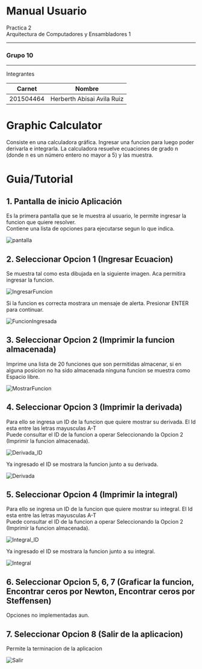 # Manual Usuario
<p>Practica 2<br>
Arquitectura de Computadores y Ensambladores 1</p>

---

### Grupo 10

---

Integrantes

|   Carnet  |      Nombre   |
|-----------|---------------|
| 201504464 | Herberth Abisai Avila Ruiz |

# Graphic Calculator

<p>Consiste en una calculadora gráfica. Ingresar una funcion para luego poder derivarla e integrarla.
La calculadora resuelve ecuaciones de grado n (donde n es un número entero no mayor a 5) y las muestra.</p>

# Guia/Tutorial

## 1. Pantalla de inicio Aplicación

<p>Es la primera pantalla que se le muestra al usuario, le permite ingresar la funcion que quiere resolver.<br>
Contiene una lista de opciones para ejecutarse segun lo que indica.</p>

![pantalla](https://github.com/Herberth3/-ACYE1-P2_201504464/blob/main/Graphic_Calculator/Images/menu.png)

## 2. Seleccionar Opcion 1 (Ingresar Ecuacion)

<p>Se muestra tal como esta dibujada en la siguiente imagen. Aca permitira ingresar la funcion.</p>

![IngresarFuncion](https://github.com/Herberth3/-ACYE1-P2_201504464/blob/main/Graphic_Calculator/Images/Opcion1.png)

<p>Si la funcion es correcta mostrara un mensaje de alerta. Presionar ENTER para continuar.</p>

![FuncionIngresada](https://github.com/Herberth3/-ACYE1-P2_201504464/blob/main/Graphic_Calculator/Images/Opcion1(1).png)

## 3. Seleccionar Opcion 2 (Imprimir la funcion almacenada)

<p>Imprime una lista de 20 funciones que son permitidas almacenar, si en alguna posicion no ha sido almacenada ninguna funcion se muestra como Espacio libre.</p>

![MostrarFuncion](https://github.com/Herberth3/-ACYE1-P2_201504464/blob/main/Graphic_Calculator/Images/Opcion2.png)

## 4. Seleccionar Opcion 3 (Imprimir la derivada)

<p>Para ello se ingresa un ID de la funcion que quiere mostrar su derivada. El Id esta entre las letras mayusculas A-T<br>
Puede consultar el ID de la funcion a operar Seleccionando la Opcion 2 (Imprimir la funcion almacenada).</p>

![Derivada_ID](https://github.com/Herberth3/-ACYE1-P2_201504464/blob/main/Graphic_Calculator/Images/Opcion3.png)

<p>Ya ingresado el ID se mostrara la funcion junto a su derivada.</p>

![Derivada](https://github.com/Herberth3/-ACYE1-P2_201504464/blob/main/Graphic_Calculator/Images/Opcion3(1).png)

## 5. Seleccionar Opcion 4 (Imprimir la integral)

<p>Para ello se ingresa un ID de la funcion que quiere mostrar su integral. El Id esta entre las letras mayusculas A-T<br>
Puede consultar el ID de la funcion a operar Seleccionando la Opcion 2 (Imprimir la funcion almacenada).</p>

![Integral_ID](https://github.com/Herberth3/-ACYE1-P2_201504464/blob/main/Graphic_Calculator/Images/Opcion4.png)

<p>Ya ingresado el ID se mostrara la funcion junto a su integral.</p>

![Integral](https://github.com/Herberth3/-ACYE1-P2_201504464/blob/main/Graphic_Calculator/Images/Opcion4(1).png)

## 6. Seleccionar Opcion 5, 6, 7 (Graficar la funcion, Encontrar ceros por Newton, Encontrar ceros por Steffensen)
<p>Opciones no implementadas aun.</p>

## 7. Seleccionar Opcion 8 (Salir de la aplicacion)

<p>Permite la terminacion de la aplicacion</p>

![Salir](https://github.com/Herberth3/-ACYE1-P2_201504464/blob/main/Graphic_Calculator/Images/Opcion8.png)

